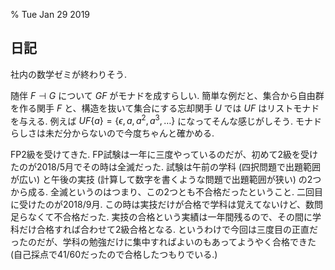 % Tue Jan 29 2019

## 日記

社内の数学ゼミが終わりそう.

随伴 $F \dashv G$ について $GF$ がモナドを成すらしい.
簡単な例だと、集合から自由群を作る関手 $F$ と、構造を抜いて集合にする忘却関手 $U$ では $UF$ はリストモナドを与える.
例えば $UF\{a\} = \{\epsilon, a, a^2,a^3,\ldots \}$ になってそんな感じがしそう.
モナドらしさは未だ分からないので今度ちゃんと確かめる.

FP2級を受けてきた.
FP試験は一年に三度やっているのだが、初めて2級を受けたのが2018/5月でその時は全滅だった.
試験は午前の学科 (四択問題で出題範囲が広い) と午後の実技 (計算して数字を書くような問題で出題範囲が狭い) の2つから成る.
全滅というのはつまり、この2つとも不合格だったということ.
二回目に受けたのが2018/9月. この時は実技だけが合格で学科は覚えてないけど、数問足らなくて不合格だった.
実技の合格という実績は一年間残るので、その間に学科だけ合格すれば合わせて2級合格となる.
というわけで今回は三度目の正直だったのだが、学科の勉強だけに集中すればよいのもあってようやく合格できた
(自己採点で41/60だったので合格したつもりでいる.)

